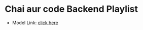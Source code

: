 # Chai aur code Backend Playlist

- Model Link: [click here](https://app.eraser.io/workspace/YtPqZ1VogxGy1jzIDkzj)